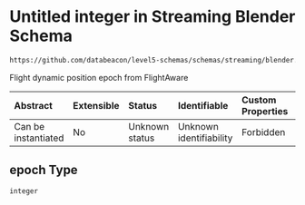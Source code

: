 # Untitled integer in Streaming Blender Schema

```txt
https://github.com/databeacon/level5-schemas/schemas/streaming/blender.schema.json#/properties/flights/properties/epoch
```

Flight dynamic position epoch from FlightAware

| Abstract            | Extensible | Status         | Identifiable            | Custom Properties | Additional Properties | Access Restrictions | Defined In                                                                              |
| :------------------ | :--------- | :------------- | :---------------------- | :---------------- | :-------------------- | :------------------ | :-------------------------------------------------------------------------------------- |
| Can be instantiated | No         | Unknown status | Unknown identifiability | Forbidden         | Allowed               | none                | [blender.schema.json\*](../../out/streaming/blender.schema.json "open original schema") |

## epoch Type

`integer`
